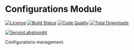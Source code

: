 # Configurations Module

[![License](https://img.shields.io/badge/license-MIT-brightgreen.svg)](https://packagist.org/packages/anomaly/configurations-module) 
[![Build Status](https://scrutinizer-ci.com/g/anomalylabs/configurations-module/badges/build.png?b=master)](https://scrutinizer-ci.com/g/anomalylabs/configurations-module/build-status/master)
[![Code Quality](http://img.shields.io/scrutinizer/g/anomalylabs/configurations-module.svg)](https://scrutinizer-ci.com/g/anomalylabs/configurations-module/)
[![Total Downloads](http://img.shields.io/packagist/dt/anomaly/configurations-module.svg)](https://packagist.org/packages/anomaly/configurations-module)

[![SensioLabsInsight](https://insight.sensiolabs.com/projects/15919ee3-2cac-4e59-b54d-d79afbcf293c/small.png)](https://insight.sensiolabs.com/projects/15919ee3-2cac-4e59-b54d-d79afbcf293c)

Configurations management. 
